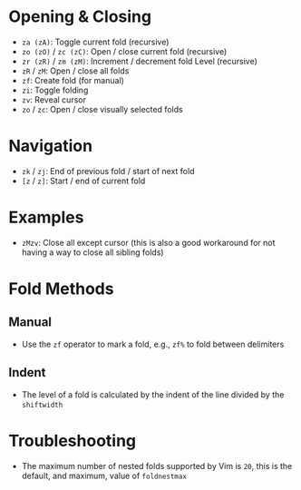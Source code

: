 # Opening & Closing

- `za (zA)`: Toggle current fold (recursive)
- `zo (zO)` / `zc (zC)`: Open / close current fold (recursive)
- `zr (zR)` / `zm (zM)`: Increment / decrement fold Level (recursive)
- `zR` / `zM`: Open / close all folds
- `zf`: Create fold (for manual)
- `zi`: Toggle folding
- `zv`: Reveal cursor
- `zo` / `zc`: Open / close visually selected folds

# Navigation

- `zk` / `zj`: End of previous fold / start of next fold
- `[z` / `z]`: Start / end of current fold

# Examples

- `zMzv`: Close all except cursor (this is also a good workaround for not having a way to close all sibling folds)

# Fold Methods

## Manual

- Use the `zf` operator to mark a fold, e.g., `zf%` to fold between delimiters

## Indent

- The level of a fold is calculated by the indent of the line divided by the `shiftwidth`

# Troubleshooting

- The maximum number of nested folds supported by Vim is `20`, this is the default, and maximum, value of `foldnestmax`
